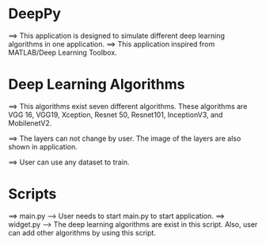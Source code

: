 # DeepPy

  ==> This application is designed to simulate different deep learning algorithms in one application.
  ==> This application inspired from MATLAB/Deep Learning Toolbox.

# Deep Learning Algorithms
  
  ==> This algorithms exist seven different algorithms. These algorithms are  VGG 16, VGG19, Xception, Resnet 50, Resnet101, InceptionV3, and MobilenetV2.
  
  ==> The layers can not change by user. The image of the layers are also shown in application.
  
  ==> User can use any dataset to train.
  
# Scripts

  ==> main.py
	--> User needs to start main.py to start application.
  ==> widget.py
	--> The deep learning algorithms are exist in this script. Also, user can add other algorithms by using this script.
	
  